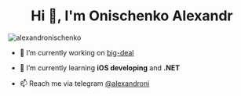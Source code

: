 <h1 align="center">Hi 👋, I'm Onischenko Alexandr</h1>

<p align="left"> <img src="https://komarev.com/ghpvc/?username=alexandronischenko&label=Profile%20views&color=0e75b6&style=flat" alt="alexandronischenko" /> </p>

- 🔭 I’m currently working on [big-deal](https://github.com/alexandronischenko/big-deal)

- 🌱 I’m currently learning **iOS developing** and **.NET**

- 📫 Reach me via telegram [@alexandroni](https://t.me/alexandroni/)
